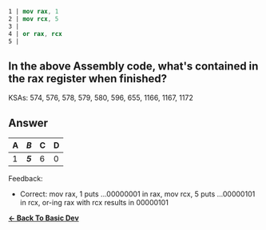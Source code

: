 ```nasm
1 | mov rax, 1
2 | mov rcx, 5
3 | 
4 | or rax, rcx
5 | 
```

## In the above Assembly code, what's contained in the rax register when finished?

KSAs: 574, 576, 578, 579, 580, 596, 655, 1166, 1167, 1172

## Answer
| A | ***B*** | C | D |
| :--- | :--- | :--- | :--- |
| 1 | ***5*** | 6 | 0 |


Feedback:

- Correct: mov rax, 1 puts ...00000001 in rax, mov rcx, 5 puts ...00000101 in rcx, or-ing rax with rcx results in 00000101

[**<- Back To Basic Dev**](../../../Basic_Dev.md)

